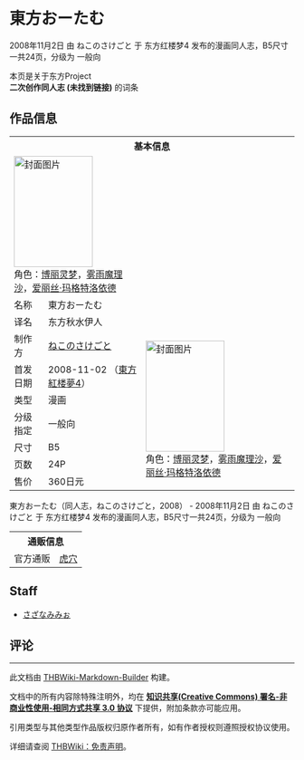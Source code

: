 # 東方おーたむ

<!-- source html: G:\repos\THBWiki-Markdown-Builder\THBWikiMarkdown\Temp\main\3\37\ns0%3A%E6%9D%B1%E6%96%B9%E3%81%8A%E3%83%BC%E3%81%9F%E3%82%80.html -->

2008年11月2日 由 ねこのさけごと 于 东方红楼梦4 发布的漫画同人志，B5尺寸一共24页，分级为 一般向

本页是关于东方Project  
 **二次创作同人志 (未找到链接)** 的词条
## 作品信息

<table><tbody><tr><th colspan="3">基本信息</th></tr><tr><td class="cover-artwork-mobile" colspan="2"><a href="./文件-東方おーたむ封面.jpg.md" class="image" title="封面图片"><img alt="封面图片" src="https://upload.thwiki.cc/thumb/1/1d/%E6%9D%B1%E6%96%B9%E3%81%8A%E3%83%BC%E3%81%9F%E3%82%80%E5%B0%81%E9%9D%A2.jpg/139px-%E6%9D%B1%E6%96%B9%E3%81%8A%E3%83%BC%E3%81%9F%E3%82%80%E5%B0%81%E9%9D%A2.jpg" decoding="async" loading="lazy" width="139" height="196" srcset="https://upload.thwiki.cc/thumb/1/1d/%E6%9D%B1%E6%96%B9%E3%81%8A%E3%83%BC%E3%81%9F%E3%82%80%E5%B0%81%E9%9D%A2.jpg/209px-%E6%9D%B1%E6%96%B9%E3%81%8A%E3%83%BC%E3%81%9F%E3%82%80%E5%B0%81%E9%9D%A2.jpg 1.5x, https://upload.thwiki.cc/thumb/1/1d/%E6%9D%B1%E6%96%B9%E3%81%8A%E3%83%BC%E3%81%9F%E3%82%80%E5%B0%81%E9%9D%A2.jpg/279px-%E6%9D%B1%E6%96%B9%E3%81%8A%E3%83%BC%E3%81%9F%E3%82%80%E5%B0%81%E9%9D%A2.jpg 2x" data-file-width="1138" data-file-height="1600"></a><div class="cover-char">角色：<a href="./博丽灵梦.md" title="博丽灵梦">博丽灵梦</a>，<a href="./雾雨魔理沙.md" title="雾雨魔理沙">雾雨魔理沙</a>，<a href="./爱丽丝·玛格特洛依德.md" title="爱丽丝·玛格特洛依德">爱丽丝·玛格特洛依德</a></div></td>
</tr><tr><td class="label">名称</td><td colspan="2"> 東方おーたむ </td></tr><tr><td class="label">译名</td><td colspan="2"> 东方秋水伊人 </td></tr><tr><td class="label">制作方</td><td><a href="./ねこのさけごと.md" title="ねこのさけごと">ねこのさけごと</a></td><td class="cover-artwork" rowspan="7" style="min-width:196px;"><a href="./文件-東方おーたむ封面.jpg.md" class="image" title="封面图片"><img alt="封面图片" src="https://upload.thwiki.cc/thumb/1/1d/%E6%9D%B1%E6%96%B9%E3%81%8A%E3%83%BC%E3%81%9F%E3%82%80%E5%B0%81%E9%9D%A2.jpg/139px-%E6%9D%B1%E6%96%B9%E3%81%8A%E3%83%BC%E3%81%9F%E3%82%80%E5%B0%81%E9%9D%A2.jpg" decoding="async" loading="lazy" width="139" height="196" srcset="https://upload.thwiki.cc/thumb/1/1d/%E6%9D%B1%E6%96%B9%E3%81%8A%E3%83%BC%E3%81%9F%E3%82%80%E5%B0%81%E9%9D%A2.jpg/209px-%E6%9D%B1%E6%96%B9%E3%81%8A%E3%83%BC%E3%81%9F%E3%82%80%E5%B0%81%E9%9D%A2.jpg 1.5x, https://upload.thwiki.cc/thumb/1/1d/%E6%9D%B1%E6%96%B9%E3%81%8A%E3%83%BC%E3%81%9F%E3%82%80%E5%B0%81%E9%9D%A2.jpg/279px-%E6%9D%B1%E6%96%B9%E3%81%8A%E3%83%BC%E3%81%9F%E3%82%80%E5%B0%81%E9%9D%A2.jpg 2x" data-file-width="1138" data-file-height="1600"></a><div class="cover-char">角色：<a href="./博丽灵梦.md" title="博丽灵梦">博丽灵梦</a>，<a href="./雾雨魔理沙.md" title="雾雨魔理沙">雾雨魔理沙</a>，<a href="./爱丽丝·玛格特洛依德.md" title="爱丽丝·玛格特洛依德">爱丽丝·玛格特洛依德</a></div></td>
</tr><tr><td class="label">首发日期</td><td>2008-11-02&#160;（<a href="/展会作品列表?e=%E4%B8%9C%E6%96%B9%E7%BA%A2%E6%A5%BC%E6%A2%A6%234">東方紅楼夢4</a>）</td></tr><tr><td class="label">类型</td><td>漫画</td></tr><tr><td class="label">分级指定</td><td>一般向</td></tr><tr><td class="label">尺寸</td><td>B5</td></tr><tr><td class="label">页数</td><td>24P</td></tr><tr><td class="label">售价</td><td>360日元</td></tr></tbody></table>

東方おーたむ（同人志，ねこのさけごと，2008） - 2008年11月2日 由 ねこのさけごと 于 东方红楼梦4 发布的漫画同人志，B5尺寸一共24页，分级为 一般向

<table><tbody><tr><th colspan="3">通贩信息</th></tr><tr><td class="label">官方通贩</td><td colspan="2"><a rel="nofollow" class="external text" href="https://ec.toranoana.jp/tora_r/ec/item/040010166208">虎穴</a></td></tr></tbody></table>


## Staff
- [さざなみみぉ](./さざなみみぉ.md)

## 评论




---

此文档由 [THBWiki-Markdown-Builder](https://github.com/Delsin-Yu/THBWiki-Markdown-Builder) 构建。

文档中的所有内容除特殊注明外，均在 [**知识共享(Creative Commons) 署名-非商业性使用-相同方式共享 3.0 协议**](https://creativecommons.org/licenses/by-sa/3.0/deed.zh-hans) 下提供，附加条款亦可能应用。

引用类型与其他类型作品版权归原作者所有，如有作者授权则遵照授权协议使用。

详细请查阅 [THBWiki：免责声明](https://thbwiki.cc/THBWiki:%E5%85%8D%E8%B4%A3%E5%A3%B0%E6%98%8E)。

